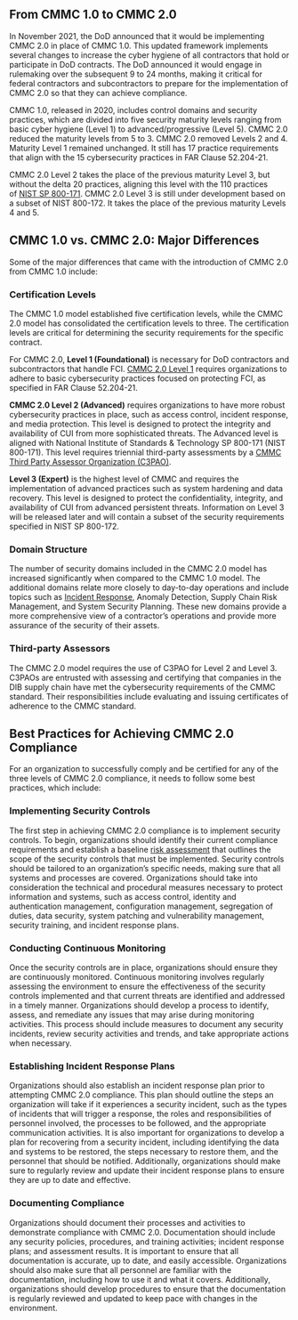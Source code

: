 ## From CMMC 1.0 to CMMC 2.0

In November 2021, the DoD announced that it would be implementing CMMC 2.0 in place of CMMC 1.0. This updated framework implements several changes to increase the cyber hygiene of all contractors that hold or participate in DoD contracts. The DoD announced it would engage in rulemaking over the subsequent 9 to 24 months, making it critical for federal contractors and subcontractors to prepare for the implementation of CMMC 2.0 so that they can achieve compliance.

CMMC 1.0, released in 2020, includes control domains and security practices, which are divided into five security maturity levels ranging from basic cyber hygiene (Level 1) to advanced/progressive (Level 5). CMMC 2.0 reduced the maturity levels from 5 to 3. CMMC 2.0 removed Levels 2 and 4. Maturity Level 1 remained unchanged. It still has 17 practice requirements that align with the 15 cybersecurity practices in FAR Clause 52.204-21.

CMMC 2.0 Level 2 takes the place of the previous maturity Level 3, but without the delta 20 practices, aligning this level with the 110 practices of [NIST SP 800-171](https://www.kiteworks.com/regulatory-compliance/nist-cybersecurity-framework/). CMMC 2.0 Level 3 is still under development based on a subset of NIST 800-172. It takes the place of the previous maturity Levels 4 and 5.

## CMMC 1.0 vs. CMMC 2.0: Major Differences

Some of the major differences that came with the introduction of CMMC 2.0 from CMMC 1.0 include:

### Certification Levels

The CMMC 1.0 model established five certification levels, while the CMMC 2.0 model has consolidated the certification levels to three. The certification levels are critical for determining the security requirements for the specific contract.

For CMMC 2.0, **Level 1 (Foundational)** is necessary for DoD contractors and subcontractors that handle FCI. [CMMC 2.0 Level 1](https://www.kiteworks.com/risk-compliance-glossary/cmmc2-0-level1-requirements/) requires organizations to adhere to basic cybersecurity practices focused on protecting FCI, as specified in FAR Clause 52.204-21.

**CMMC 2.0 Level 2 (Advanced)** requires organizations to have more robust cybersecurity practices in place, such as access control, incident response, and media protection. This level is designed to protect the integrity and availability of CUI from more sophisticated threats. The Advanced level is aligned with National Institute of Standards & Technology SP 800-171 (NIST 800-171). This level requires triennial third-party assessments by a [CMMC Third Party Assessor Organization (C3PAO)](https://www.kiteworks.com/regulatory-compliance/uncovering-the-benefits-of-working-with-a-c3pao-organization-for-cmmc-2-0-compliance/).

**Level 3 (Expert)** is the highest level of CMMC and requires the implementation of advanced practices such as system hardening and data recovery. This level is designed to protect the confidentiality, integrity, and availability of CUI from advanced persistent threats. Information on Level 3 will be released later and will contain a subset of the security requirements specified in NIST SP 800-172.

### Domain Structure

The number of security domains included in the CMMC 2.0 model has increased significantly when compared to the CMMC 1.0 model. The additional domains relate more closely to day-to-day operations and include topics such as [Incident Response](https://www.kiteworks.com/cybersecurity-risk-management/cyber-forensics-and-incident-response/), Anomaly Detection, Supply Chain Risk Management, and System Security Planning. These new domains provide a more comprehensive view of a contractor’s operations and provide more assurance of the security of their assets.

### Third-party Assessors

The CMMC 2.0 model requires the use of C3PAO for Level 2 and Level 3. C3PAOs are entrusted with assessing and certifying that companies in the DIB supply chain have met the cybersecurity requirements of the CMMC standard. Their responsibilities include evaluating and issuing certificates of adherence to the CMMC standard.

## Best Practices for Achieving CMMC 2.0 Compliance

For an organization to successfully comply and be certified for any of the three levels of CMMC 2.0 compliance, it needs to follow some best practices, which include:

### Implementing Security Controls

The first step in achieving CMMC 2.0 compliance is to implement security controls. To begin, organizations should identify their current compliance requirements and establish a baseline [risk assessment](https://www.kiteworks.com/risk-compliance-glossary/security-risk-management/) that outlines the scope of the security controls that must be implemented. Security controls should be tailored to an organization’s specific needs, making sure that all systems and processes are covered. Organizations should take into consideration the technical and procedural measures necessary to protect information and systems, such as access control, identity and authentication management, configuration management, segregation of duties, data security, system patching and vulnerability management, security training, and incident response plans.

### Conducting Continuous Monitoring

Once the security controls are in place, organizations should ensure they are continuously monitored. Continuous monitoring involves regularly assessing the environment to ensure the effectiveness of the security controls implemented and that current threats are identified and addressed in a timely manner. Organizations should develop a process to identify, assess, and remediate any issues that may arise during monitoring activities. This process should include measures to document any security incidents, review security activities and trends, and take appropriate actions when necessary.

### Establishing Incident Response Plans

Organizations should also establish an incident response plan prior to attempting CMMC 2.0 compliance. This plan should outline the steps an organization will take if it experiences a security incident, such as the types of incidents that will trigger a response, the roles and responsibilities of personnel involved, the processes to be followed, and the appropriate communication activities. It is also important for organizations to develop a plan for recovering from a security incident, including identifying the data and systems to be restored, the steps necessary to restore them, and the personnel that should be notified. Additionally, organizations should make sure to regularly review and update their incident response plans to ensure they are up to date and effective.

### Documenting Compliance

Organizations should document their processes and activities to demonstrate compliance with CMMC 2.0. Documentation should include any security policies, procedures, and training activities; incident response plans; and assessment results. It is important to ensure that all documentation is accurate, up to date, and easily accessible. Organizations should also make sure that all personnel are familiar with the documentation, including how to use it and what it covers. Additionally, organizations should develop procedures to ensure that the documentation is regularly reviewed and updated to keep pace with changes in the environment.